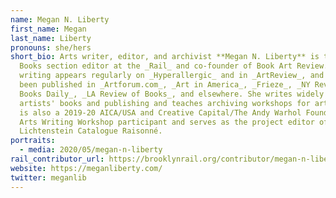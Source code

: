 ```yaml
---
name: Megan N. Liberty
first_name: Megan
last_name: Liberty
pronouns: she/hers
short_bio: Arts writer, editor, and archivist **Megan N. Liberty** is the Art
  Books section editor at the _Rail_ and co-founder of Book Art Review. Her
  writing appears regularly on _Hyperallergic_ and in _ArtReview_, and has also
  been published in _Artforum.com_, _Art in America_, _Frieze_, _NY Review of
  Books Daily_, _LA Review of Books_, and elsewhere. She writes widely on
  artists' books and publishing and teaches archiving workshops for artists. She
  is also a 2019-20 AICA/USA and Creative Capital/The Andy Warhol Foundation’s
  Arts Writing Workshop participant and serves as the project editor of the Roy
  Lichtenstein Catalogue Raisonné.
portraits:
  - media: 2020/05/megan-n-liberty
rail_contributor_url: https://brooklynrail.org/contributor/megan-n-liberty
website: https://meganliberty.com/
twitter: meganlib
---
```

